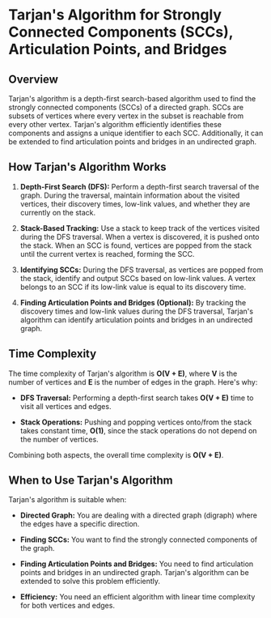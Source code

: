 # Tarjan's Algorithm for Strongly Connected Components (SCCs), Articulation Points, and Bridges

## Overview

Tarjan's algorithm is a depth-first search-based algorithm used to find the strongly connected components (SCCs) of a directed graph. SCCs are subsets of vertices where every vertex in the subset is reachable from every other vertex. Tarjan's algorithm efficiently identifies these components and assigns a unique identifier to each SCC. Additionally, it can be extended to find articulation points and bridges in an undirected graph.

## How Tarjan's Algorithm Works

1. **Depth-First Search (DFS):** Perform a depth-first search traversal of the graph. During the traversal, maintain information about the visited vertices, their discovery times, low-link values, and whether they are currently on the stack.

2. **Stack-Based Tracking:** Use a stack to keep track of the vertices visited during the DFS traversal. When a vertex is discovered, it is pushed onto the stack. When an SCC is found, vertices are popped from the stack until the current vertex is reached, forming the SCC.

3. **Identifying SCCs:** During the DFS traversal, as vertices are popped from the stack, identify and output SCCs based on low-link values. A vertex belongs to an SCC if its low-link value is equal to its discovery time.

4. **Finding Articulation Points and Bridges (Optional):** By tracking the discovery times and low-link values during the DFS traversal, Tarjan's algorithm can identify articulation points and bridges in an undirected graph.

## Time Complexity

The time complexity of Tarjan's algorithm is **O(V + E)**, where **V** is the number of vertices and **E** is the number of edges in the graph. Here's why:

- **DFS Traversal:** Performing a depth-first search takes **O(V + E)** time to visit all vertices and edges.

- **Stack Operations:** Pushing and popping vertices onto/from the stack takes constant time, **O(1)**, since the stack operations do not depend on the number of vertices.

Combining both aspects, the overall time complexity is **O(V + E)**.

## When to Use Tarjan's Algorithm

Tarjan's algorithm is suitable when:

- **Directed Graph:** You are dealing with a directed graph (digraph) where the edges have a specific direction.

- **Finding SCCs:** You want to find the strongly connected components of the graph.

- **Finding Articulation Points and Bridges:** You need to find articulation points and bridges in an undirected graph. Tarjan's algorithm can be extended to solve this problem efficiently.

- **Efficiency:** You need an efficient algorithm with linear time complexity for both vertices and edges.

